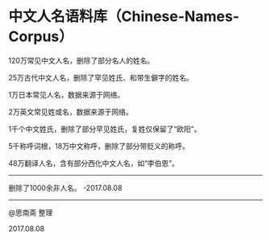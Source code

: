 # 中文人名语料库（Chinese-Names-Corpus）

120万常见中文人名，删除了部分名人的姓名。

25万古代中文人名，删除了罕见姓氏、和带生僻字的姓名。

1万日本常见人名，数据来源于网络。

2万英文常见姓或名，数据来源于网络。

1千个中文姓氏，删除了部分罕见姓氏，复姓仅保留了“欧阳”。

5千称呼词根，18万中文称呼，删除了部分带贬义的称呼。

48万翻译人名，含有部分西化中文人名，如“李伯恩”。

---

删除了1000余非人名。 -2017.08.08

---

@思南斋 整理

2017.08.08
